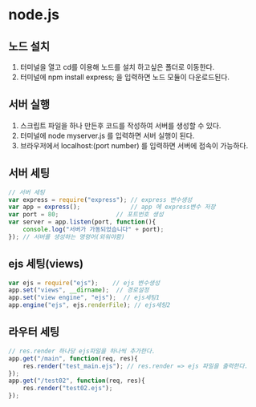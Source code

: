 # node.js

## 노드 설치
1. 터미널을 열고 cd를 이용해 노드를 설치 하고싶은 폴더로 이동한다.
2. 터미널에 npm install express; 을 입력하면 노드 모듈이 다운로드된다.

## 서버 실행
1. 스크립트 파일을 하나 만든후 코드를 작성하여 서버를 생성할 수 있다.
2. 터미널에 node myserver.js 를 입력하면 서버 실행이 된다.
3. 브라우저에서 localhost:(port number) 를 입력하면 서버에 접속이 가능하다.

## 서버 세팅
```javascript
// 서버 세팅 
var express = require("express"); // express 변수생성
var app = express();              // app 에 express변수 저장
var port = 80;				  // 포트번호 생성 
var server = app.listen(port, function(){
	console.log("서버가 가동되었습니다" + port);
}); // 서버를 생성하는 명령어(외워야함)
```

## ejs 세팅(views)
```javascript
var ejs = require("ejs");    // ejs 변수생성
app.set("views", __dirname);  // 경로설정 
app.set("view engine", "ejs");  // ejs세팅1  
app.engine("ejs", ejs.renderFile); // ejs세팅2  
```

## 라우터 세팅
```javascript
// res.render 하나당 ejs파일을 하나씩 추가한다. 
app.get("/main", function(req, res){ 
    res.render("test_main.ejs"); // res.render => ejs 파일을 출력한다. 
});
app.get("/test02", function(req, res){ 
    res.render("test02.ejs"); 
});
```